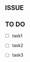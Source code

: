 ## ISSUE
<!-- 어떤 이슈인지 간략하게 설명해주세요. -->

## TO DO
<!-- 상세하게 task를 나눠서 작성해주세요. -->
- [ ] task1
- [ ] task2
- [ ] task3


